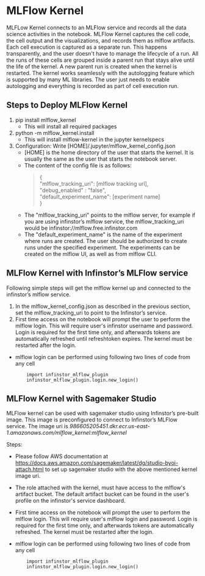 # MLFlow Kernel

  MLFLow Kernel connects to an MLFlow service and records all the data science activities in the notebook. MLFlow Kernel captures the cell code, the cell output and the visualizations, and records them as mlflow artifacts. Each cell execution is captured as a separate run. This happens transparently, and the user doesn't have to manage the lifecycle of a run. All the runs of these cells are grouped inside a parent run that stays alive until the life of the kernel. A new parent run is created when the kernel is restarted.
  The kernel works seamlessly with the autologging feature which is supported by many ML libraries. The user just needs to enable autologging and everything is recorded as part of cell execution run.

## Steps to Deploy MLFlow Kernel

1. pip install mlflow_kernel
    - This will install all required packages
2. python -m mlflow_kernel.install
    - This will install mlflow-kernel in the jupyter kernelspecs
3. Configuration: Write [HOME]/.jupyter/mlflow_kernel_config.json
    - [HOME] is the home directory of the user that starts the kernel. It is usually the same as the user that starts the notebook server.
    - The content of the config file is as follows:
      >{ <br>
      >   "mlflow_tracking_uri": [mlflow tracking url],<br>
      >   "debug_enabled" : "false",<br>
      >   "default_experiment_name": [experiment name]<br>
      >}
    - The "mlflow_tracking_uri" points to the mlflow server, for example if you are using infinstor’s mlflow service, the mlflow_tracking_uri would be infinstor://mlflow.free.infinstor.com
    - The "default_experiment_name" is the name of the experiment where runs are created. The user should be authorized to create runs under the specified experiment. The experiments can be created on the mlflow UI, as well as from mlflow CLI.


## MLFlow Kernel with Infinstor’s MLFlow service
  Following simple steps will get the mlflow kernel up and connected to the infinstor’s mlflow service.
1. In the mlflow_kernel_config.json as described in the previous section, set the mlflow_tracking_uri to point to the Infinstor’s service.
2. First time access on the notebook will prompt the user to perform the mlflow login. This will require user's infinstor username and password. Login is required for the first time only, and afterwards tokens are automatically refreshed until refreshtoken expires. The kernel must be restarted after the login.
  - mlflow login can be performed using following two lines of code from any cell

            import infinstor_mlflow_plugin  
            infinstor_mlflow_plugin.login.new_login()


## MLFlow Kernel with Sagemaker Studio
  MLFlow kernel can be used with sagemaker studio using Infinstor’s pre-built image. This image is preconfigured to connect to Infinstor’s MLFlow service. The image uri is *986605205451.dkr.ecr.us-east-1.amazonaws.com/mlflow_kernel:mlflow_kernel*
  
  Steps:
  - Please follow AWS documentation at  https://docs.aws.amazon.com/sagemaker/latest/dg/studio-byoi-attach.html to set up sagemaker studio with the above mentioned kernel image uri.
  - The role attached with the kernel, must have access to the mlflow's artifact bucket. The default artifact bucket can be found in the user's profile on the infinstor's service dashboard.
  - First time access on the notebook will prompt the user to perform the mlflow login. This will require user's mlflow login and password. Login is required for the first time only, and afterwards tokens are automatically refreshed. The kernel must be restarted after the login.
  - mlflow login can be performed using following two lines of code from any cell
  
            import infinstor_mlflow_plugin  
            infinstor_mlflow_plugin.login.new_login()

